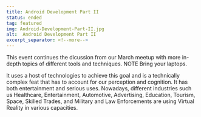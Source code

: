 ```yaml
---
title: Android Development Part II
status: ended
tag: featured
img: Android-Development-Part-II.jpg
alt:  Android Development Part II
excerpt_separator: <!--more-->
---
```

This event continues the dicussion from our March meetup with more in-depth topics of different tools and techniques. NOTE Bring your laptops.  
<!--more--> 
It uses a host of technologies to achieve this goal and is a technically complex feat that has to account for our perception and cognition. It has both entertainment and serious uses. Nowadays, different industries such us Healthcare, Entertainment, Automotive, Advertising, Education, Tourism, Space, Skilled Trades, and Military and Law Enforcements are using Virtual Reality in various capacities.